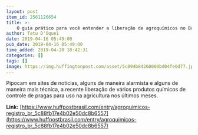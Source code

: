 ```yaml
---
layout: post
item_id: 2561126654
title: >-
    O guia prático para você entender a liberação de agroquímicos no Brasil
author: Tatu D'Oquei
date: 2019-04-16 05:49:00
pub_date: 2019-04-16 05:49:00
time_added: 2019-04-20 18:42:31
categories: []
tags: []
image: https://img.huffingtonpost.com/asset/5c894b84260000bd04fe0d77.jpg?ops=1200_630
---
```


Pipocam em sites de notícias, alguns de maneira alarmista e alguns de maneira mais técnica, a recente liberação de vários produtos químicos de controle de pragas para uso na agricultura nos últimos meses.

**Link:** [https://www.huffpostbrasil.com/entry/agroquimicos-registro_br_5c88fb17e4b02e50dc8b6557](https://www.huffpostbrasil.com/entry/agroquimicos-registro_br_5c88fb17e4b02e50dc8b6557)

